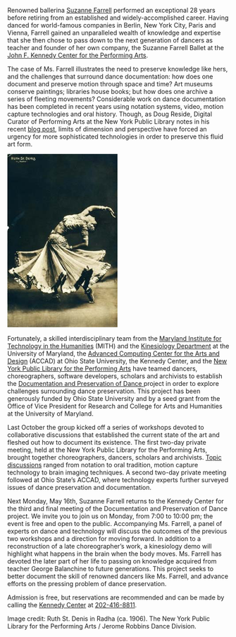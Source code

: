 Renowned ballerina [Suzanne Farrell](https://secure.wikimedia.org/wikipedia/en/wiki/Suzanne_Farrell) performed an exceptional 28 years before retiring from an established and widely-accomplished career. Having danced for world-famous companies in Berlin, New York City, Paris and Vienna, Farrell gained an unparalleled wealth of knowledge and expertise that she then chose to pass down to the next generation of dancers as teacher and founder of her own company, the Suzanne Farrell Ballet at the [John F. Kennedy Center for the Performing Arts](http://www.kennedy-center.org).

The case of Ms. Farrell illustrates the need to preserve knowledge like hers, and the challenges that surround dance documentation: how does one document and preserve motion through space and time? Art museums conserve paintings; libraries house books; but how does one archive a series of fleeting movements? Considerable work on dance documentation has been completed in recent years using notation systems, video, motion capture technologies and oral history. Though, as Doug Reside, Digital Curator of Performing Arts at the New York Public Library notes in his recent [blog post](http://www.nypl.org/blog/2011/05/02/how-can-we-know-dancer-from-dance), limits of dimension and perspective have forced an urgency for more sophisticated technologies in order to preserve this fluid art form.

![preservation_of_dance_sm](../images/2011-05-preservation_of_dance_sm.jpg)

Fortunately, a skilled interdisciplinary team from the [Maryland Institute for Technology in the Humanities](http://mith.umd.edu) (MITH) and the [Kinesiology Department](http://www.sph.umd.edu/KNES) at the University of Maryland, the [Advanced Computing Center for the Arts and Design](http://accad.osu.edu) (ACCAD) at Ohio State University, the Kennedy Center, and the [New York Public Library for the Performing Arts](http://www.nypl.org/locations/lpa) have teamed dancers, choreographers, software developers, scholars and archivists to establish the [Documentation and Preservation of Dance ](http://mith.umd.edu/research/the-documentation-and-preservation-of-dance/)project in order to explore challenges surrounding dance preservation. This project has been generously funded by Ohio State University and by a seed grant from the Office of Vice President for Research and College for Arts and Humanities at the University of Maryland.

Last October the group kicked off a series of workshops devoted to collaborative discussions that established the current state of the art and fleshed out how to document its existence. The first two-day private meeting, held at the New York Public Library for the Performing Arts, brought together choreographers, dancers, scholars and archivists. [Topic discussions](http://mith.umd.edu/dance-preservation/documentation.html) ranged from notation to oral tradition, motion capture technology to brain imaging techniques. A second two-day private meeting followed at Ohio State’s ACCAD, where technology experts further surveyed issues of dance preservation and documentation.

Next Monday, May 16th, Suzanne Farrell returns to the Kennedy Center for the third and final meeting of the Documentation and Preservation of Dance project. We invite you to join us on Monday, from 7:00 to 10:00 pm; the event is free and open to the public. Accompanying Ms. Farrell, a panel of experts on dance and technology will discuss the outcomes of the previous two workshops and a direction for moving forward. In addition to a reconstruction of a late choreographer’s work, a kinesiology demo will highlight what happens in the brain when the body moves. Ms. Farrell has devoted the later part of her life to passing on knowledge acquired from teacher George Balanchine to future generations. This project seeks to better document the skill of renowned dancers like Ms. Farrell, and advance efforts on the pressing problem of dance preservation.

Admission is free, but reservations are recommended and can be made by calling the [Kennedy Center](http://www.kennedy-center.org/calendar/index.cfm?fuseaction=showEvent&event=PLPEC) at [202-416-8811](tel:202-416-8811).

Image credit: Ruth St. Denis in Radha (ca. 1906). The New York Public Library for the Performing Arts / Jerome Robbins Dance Division.